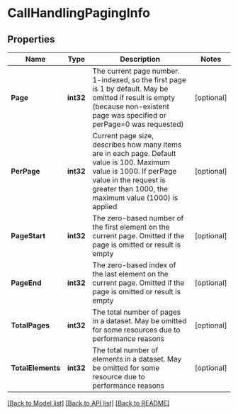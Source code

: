 # CallHandlingPagingInfo

## Properties

Name | Type | Description | Notes
------------ | ------------- | ------------- | -------------
**Page** | **int32** | The current page number. 1-indexed, so the first page is 1 by default. May be omitted if result is empty (because non-existent page was specified or perPage&#x3D;0 was requested) | [optional] 
**PerPage** | **int32** | Current page size, describes how many items are in each page. Default value is 100. Maximum value is 1000. If perPage value in the request is greater than 1000, the maximum value (1000) is applied | [optional] 
**PageStart** | **int32** | The zero-based number of the first element on the current page. Omitted if the page is omitted or result is empty | [optional] 
**PageEnd** | **int32** | The zero-based index of the last element on the current page. Omitted if the page is omitted or result is empty | [optional] 
**TotalPages** | **int32** | The total number of pages in a dataset. May be omitted for some resources due to performance reasons | [optional] 
**TotalElements** | **int32** | The total number of elements in a dataset. May be omitted for some resource due to performance reasons | [optional] 

[[Back to Model list]](../README.md#documentation-for-models) [[Back to API list]](../README.md#documentation-for-api-endpoints) [[Back to README]](../README.md)


